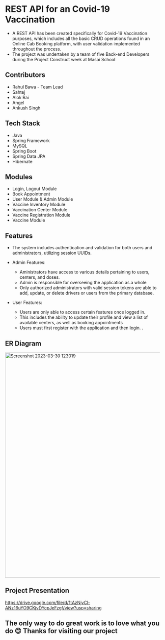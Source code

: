 # REST API for an Covid-19 Vaccination

* A REST API has been created specifically for Covid-19 Vaccination purposes, which includes all the basic CRUD operations found in an Online Cab Booking platform, with user validation implemented throughout the process. 
* The project was undertaken by a team of five Back-end Developers during the Project Construct week at Masai School

## Contributors

* Rahul Bawa - Team Lead
* Sahtej
* Alok Rai
* Angel
* Ankush Singh

## Tech Stack

* Java
* Spring Framework
* MySQL
* Spring Boot
* Spring Data JPA
* Hibernate


## Modules

* Login, Logout Module
* Book Appointment
* User Module & Admin Module
* Vaccine Inventory Module
* Vaccination Center Module 
* Vaccine Registration Module
* Vaccine Module 


## Features

* The system includes authentication and validation for both users and administrators, utilizing session UUIDs.
* Admin Features:
    * Aministrators have access to various details pertaining to users, centers, and doses. 
    * Admin is responsible for overseeing the application as a whole
    * Only authorized administrators with valid session tokens are able to add, update, or delete drivers or users from the primary database.
    
* User Features:
    * Users are only able to access certain features once logged in.
    * This includes the ability to update their profile and view a list of available centers, as well as booking appointments
    * Users must first register with the application and then login.
    .



## ER Diagram
<img width="730" alt="Screenshot 2023-03-30 123019" src="https://user-images.githubusercontent.com/111387553/229347087-09895ef7-d5ef-461d-b8d8-25d6ee48d6cc.png">

## Project Presentation 
https://drive.google.com/file/d/1tAzNjvCl-ANz16uYO9CKjvDYcpJeFzgf/view?usp=sharing

##                The only way to do great work is to love what you do &#x1F60A; Thanks for visiting our project




